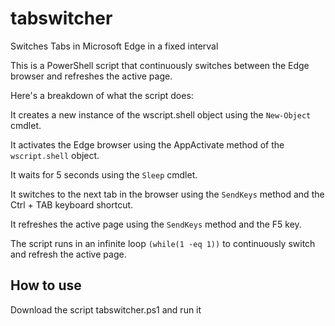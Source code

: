 # tabswitcher
Switches Tabs in Microsoft Edge in a fixed interval 


This is a PowerShell script that continuously switches between the Edge browser and refreshes the active page.

Here's a breakdown of what the script does:

It creates a new instance of the wscript.shell object using the ```New-Object``` cmdlet.

It activates the Edge browser using the AppActivate method of the ```wscript.shell``` object.

It waits for 5 seconds using the ```Sleep``` cmdlet.

It switches to the next tab in the browser using the ```SendKeys``` method and the Ctrl + TAB keyboard shortcut.

It refreshes the active page using the ```SendKeys``` method and the F5 key.

The script runs in an infinite loop ```(while(1 -eq 1))``` to continuously switch and refresh the active page.
## How to use
Download the script tabswitcher.ps1 and run it
